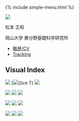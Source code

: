 {% include simple-menu.html %}

![](https://live.staticflickr.com/7917/46611114124_54653d669c_k_d.jpg)

松本 正和

岡山大学 異分野基礎科学研究所

* [略歴/CV](略歴_CV)
* [Tracking](Tracking)

## Visual Index
[![](https://i.gyazo.com/60afec7fa53ac2336f74db3400b04bf9.gif)](M2010)
[![](https://farm2.staticflickr.com/1971/31377957588_8668f4f1e9_z_d.jpg)](ice T)
[![](https://upload.wikimedia.org/wikipedia/ja/thumb/5/54/FOMA_F903.jpg/200px-FOMA_F903.jpg)](2006)

[![](https://live.staticflickr.com/65535/48306798386_1fe381a6b0_z_d.jpg)](YYMT2019)
[![](https://i.gyazo.com/5210f364cae83500efedb546e89583ac.png)](polyamorphism)
[![](https://media.springernature.com/w200/nature-static/assets/v1/image-assets/nature-v498-n7454.png)](MMO2013)

[![](https://i.gyazo.com/7e3296f6ffeda1ab930217ffbdb3234e.jpg)](臨時講義)
[![](https://live.staticflickr.com/5730/24076543165_de56aa3aa0_z_d.jpg)](Product2015)
[![](https://www.kagakudojin.co.jp//images/book/147423.jpg)](氷はどうやって解けはじめるか)

[![](https://farm5.staticflickr.com/4412/36410729630_a507962355_z_d.jpg)](MHYMT2017)
[![](https://i.gyazo.com/124efb6248e01d4a4df6ae0894fa7e66.png)](液体の水の秩序)
[![](https://i.gyazo.com/0e1e9cdc38ca3c7a20095bd558b99d34.png)](MYMT2019)

